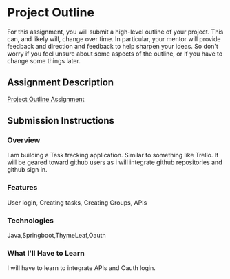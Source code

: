 # Project Outline
For this assignment, you will submit a high-level outline of your project. This can, and likely will, change over time. In particular, your mentor will provide feedback and direction and feedback to help sharpen your ideas. So don't worry if you feel unsure about some aspects of the outline, or if you have to change some things later.

## Assignment Description
[Project Outline Assignment](https://education.launchcode.org/liftoff/assignments/project-outline/)

## Submission Instructions

### Overview
I am building a Task tracking application. Similar to something like Trello. It will be geared toward github users as i will integrate github repositories and github sign in.
### Features
User login, Creating tasks, Creating Groups, APIs
### Technologies
Java,Springboot,ThymeLeaf,Oauth
### What I'll Have to Learn
I will have to learn to integrate APIs and Oauth login.
